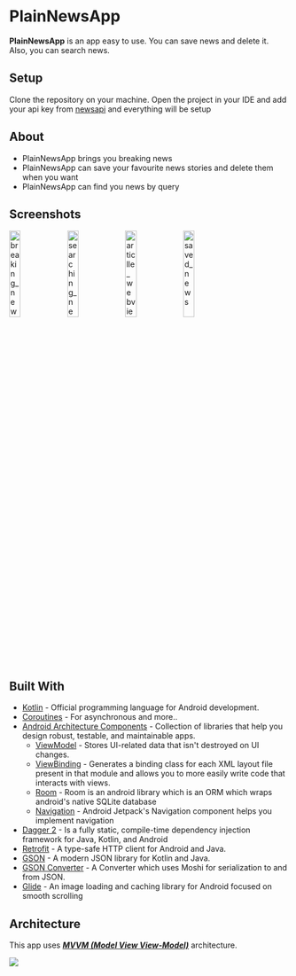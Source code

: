 # PlainNewsApp

**PlainNewsApp** is an app easy to use. You can save news and delete it. Also, you can search news.

## Setup

Clone the repository on your machine.
Open the project in your IDE and add your api key from [newsapi](https://newsapi.org) and everything
will be setup

## About
* PlainNewsApp brings you breaking news
* PlainNewsApp can save your favourite news stories and delete them when you want
* PlainNewsApp can find you news by query

## Screenshots

<img src="https://github.com/sichchurov/PlainNewsApp/assets/71126152/60246cbc-d60d-4c0c-bb01-f7d794e9d5c4" width="20%" height="20%" alt="breaking_news" />
<img src="https://github.com/sichchurov/PlainNewsApp/assets/71126152/522d6e3e-b306-4b74-b336-21499e37ef7b" width="20%" height="20%" alt="searching_news" />
<img src="https://github.com/sichchurov/PlainNewsApp/assets/71126152/0dd38716-876c-4a5e-a2f2-dc8193e7bd99" width="20%" height="20%" alt="articlle_webview" />
<img src="https://github.com/sichchurov/PlainNewsApp/assets/71126152/87161994-2cad-4f74-8018-5f786bd1a13c" width="20%" height="20%" alt="saved_news" />

## Built With
- [Kotlin](https://kotlinlang.org/) - Official programming language for Android development.
- [Coroutines](https://kotlinlang.org/docs/reference/coroutines-overview.html) - For asynchronous and more..
- [Android Architecture Components](https://developer.android.com/topic/libraries/architecture) - Collection of libraries that help you design robust, testable, and maintainable apps.
  - [ViewModel](https://developer.android.com/topic/libraries/architecture/viewmodel) - Stores UI-related data that isn't destroyed on UI changes. 
  - [ViewBinding](https://developer.android.com/topic/libraries/view-binding) - Generates a binding class for each XML layout file present in that module and allows you to more easily write code that interacts with views.
  - [Room](https://developer.android.com/training/data-storage/room) - Room is an android library which is an ORM which wraps android's native SQLite database
  - [Navigation](https://developer.android.com/guide/navigation) - Android Jetpack's Navigation component helps you implement navigation
- [Dagger 2](https://dagger.dev/dev-guide/) - Is a fully static, compile-time dependency injection framework for Java, Kotlin, and Android
- [Retrofit](https://square.github.io/retrofit/) - A type-safe HTTP client for Android and Java.
- [GSON](https://github.com/google/gson) - A modern JSON library for Kotlin and Java.
- [GSON Converter](https://github.com/square/retrofit/tree/master/retrofit-converters/gson) - A Converter which uses Moshi for serialization to and from JSON.
- [Glide](https://github.com/bumptech/glide) - An image loading and caching library for Android focused on smooth scrolling

## Architecture
This app uses [***MVVM (Model View View-Model)***](https://developer.android.com/jetpack/docs/guide#recommended-app-arch) architecture.

![](https://developer.android.com/topic/libraries/architecture/images/final-architecture.png)
